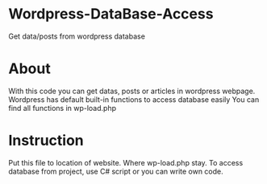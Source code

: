 # Wordpress-DataBase-Access
Get data/posts from wordpress database
# About
With this code you can get datas, posts or articles in wordpress webpage.
Wordpress has default built-in functions to access database easily
You can find all functions in wp-load.php
# Instruction
Put this file to location of website. Where wp-load.php stay.
To access database from project, use C# script or you can write own code.

